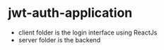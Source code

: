 # jwt-auth-application
- client folder is the login interface using ReactJs
- server folder is the backend
